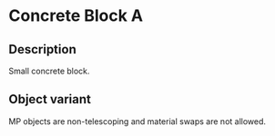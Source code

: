 # Concrete Block A

## Description

Small concrete block.

## Object variant

MP objects are non-telescoping and material swaps are not allowed.
